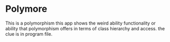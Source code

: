 # Polymore
This is a polymorphism this app shows the weird ability functionality or ability that polymorphism offers in terms of class hierarchy and access. the clue is in program file. 

